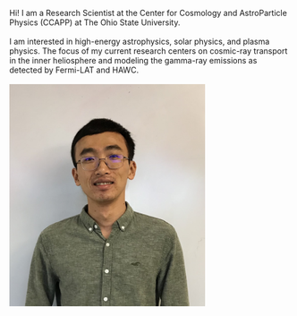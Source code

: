 Hi! I am a Research Scientist at the Center for Cosmology and AstroParticle Physics (CCAPP) at The Ohio State University. 
<br/><br/>
I am interested in high-energy astrophysics, solar physics, and plasma physics. The focus of my current research centers on cosmic-ray transport in the inner heliosphere and modeling the gamma-ray emissions as detected by Fermi-LAT and HAWC.
<br/><br/>
<img src="images/profile_2.jpg" width = "350">
